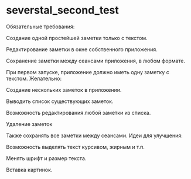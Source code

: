 # severstal_second_test

Обязательные требования:

Создание одной простейшей заметки только с текстом.

Редактирование заметки в окне собственного приложения.

Сохранение заметки между сеансами приложения, в любом формате.

При первом запуске, приложение должно иметь одну заметку с текстом.
Желательно:

Создание нескольких заметок в приложении.

Выводить список существующих заметок.

Возможность редактирования любой заметки из списка.

Удаление заметок

Также сохранять все заметки между сеансами.
Идеи для улучшения:

Возможность выделять текст курсивом, жирным и т.п.

Менять шрифт и размер текста.

Вставка картинок.
